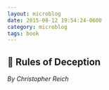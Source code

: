 ```yaml
---
layout: microblog
date: 2015-08-12 19:54:24-0600
category: microblog
tags: book
---
```

## 📖 Rules of Deception
*By Christopher Reich*
